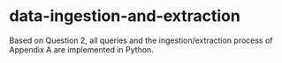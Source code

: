 # data-ingestion-and-extraction

Based on Question 2, all queries and the ingestion/extraction process of Appendix A are implemented in Python.
